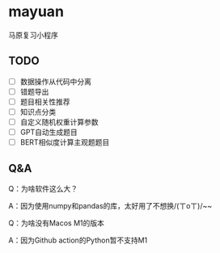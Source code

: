 # mayuan
马原复习小程序

## TODO

- [ ] 数据操作从代码中分离
- [ ] 错题导出
- [ ] 题目相关性推荐
- [ ] 知识点分类
- [ ] 自定义随机权重计算参数
- [ ] GPT自动生成题目
- [ ] BERT相似度计算主观题题目

## Q&A

Q：为啥软件这么大？

A：因为使用numpy和pandas的库，太好用了不想换/(ㄒoㄒ)/~~

Q：为啥没有Macos M1的版本

A：因为Github action的Python暂不支持M1
